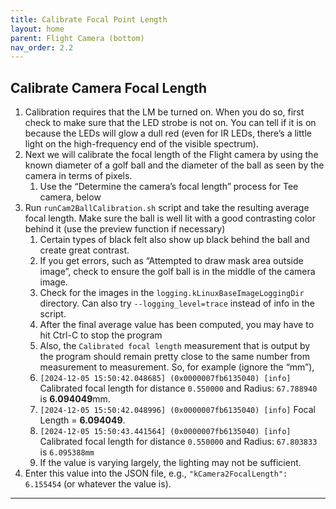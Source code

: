 ```yaml
---
title: Calibrate Focal Point Length
layout: home
parent: Flight Camera (bottom)
nav_order: 2.2
---
```


## Calibrate Camera Focal Length 
1. Calibration requires that the LM be turned on. When you do so, first check to make sure that the LED strobe is not on. You can tell if it is on because the LEDs will glow a dull red (even for IR LEDs, there’s a little light on the high-frequency end of the visible spectrum).  
2. Next we will calibrate the focal length of the Flight camera by using the known diameter of a golf ball and the diameter of the ball as seen by the camera in terms of pixels.  
    1. Use the “Determine the camera’s focal length” process for Tee camera, below  
3. Run `runCam2BallCalibration.sh` script and take the resulting average focal length.  Make sure the ball is well lit with a good contrasting color behind it (use the preview function if necessary)  
    1. Certain types of black felt also show up black behind the ball and create great contrast.  
    2. If you get errors, such as “Attempted to draw mask area outside image”, check to ensure the golf ball is in the middle of the camera image.  
    3. Check for the images in the `logging.kLinuxBaseImageLoggingDir` directory. Can also try `--logging_level=trace` instead of info in the script.  
    4. After the final average value has been computed, you may have to hit Ctrl-C to stop the program  
    5. Also, the `Calibrated focal length` measurement that is output by the program should remain pretty close to the same number from measurement to measurement.  So, for example (ignore the “mm”),   
    1. `[2024-12-05 15:50:42.048685] (0x0000007fb6135040) [info]` Calibrated focal length for distance `0.550000` and Radius: `67.788940` is **6.094049**mm.  
    2. `[2024-12-05 15:50:42.048996] (0x0000007fb6135040) [info]` Focal Length = **6.094049**.  
    3. `[2024-12-05 15:50:43.441564] (0x0000007fb6135040) [info]` Calibrated focal length for distance `0.550000` and Radius: `67.803833` is `6.095388mm`  
    4. If the value is varying largely, the lighting may not be sufficient.  
4. Enter this value into the JSON file, e.g., `"kCamera2FocalLength": 6.155454` (or whatever the value is).  

----